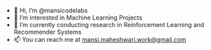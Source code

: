 - 👋 Hi, I’m @mansicodelabs
- 👀 I’m interested in Machine Learning Projects
- 🌱 I’m currently conducting research in Reinforcement Learning and Recommender Systems
- 📫 You can reach me at mansi.maheshwari.work@gmail.com


<!---
mansicodelabs/mansicodelabs is a ✨ special ✨ repository because its `README.md` (this file) appears on your GitHub profile.
You can click the Preview link to take a look at your changes.
--->
